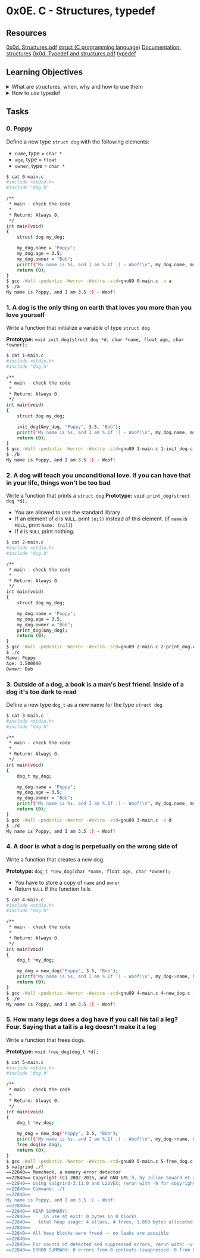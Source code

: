 # 0x0E. C - Structures, typedef
## Resources

[0x0d. Structures.pdf](https://s3.amazonaws.com/alx-intranet.hbtn.io/uploads/misc/2021/1/6eb80c79c99f6125450a0dc11b300d46238d1a5a.pdf?X-Amz-Algorithm=AWS4-HMAC-SHA256&X-Amz-Credential=AKIARDDGGGOUSBVO6H7D%2F20241004%2Fus-east-1%2Fs3%2Faws4_request&X-Amz-Date=20241004T101329Z&X-Amz-Expires=86400&X-Amz-SignedHeaders=host&X-Amz-Signature=d432585af23a2321ba1da3c3908391337183134eba4bc300f890d3a81e7d14b2)
[struct (C programming language)](https://en.wikipedia.org/wiki/Struct_(C_programming_language))
[Documentation: structures](https://github.com/alx-tools/Betty/wiki/Documentation:-Data-structures)
[0x0d. Typedef and structures.pdf](https://s3.amazonaws.com/alx-intranet.hbtn.io/uploads/misc/2021/1/c8ff3e6f7202be7fa489a584e41d005504a07c23.pdf?X-Amz-Algorithm=AWS4-HMAC-SHA256&X-Amz-Credential=AKIARDDGGGOUSBVO6H7D%2F20241004%2Fus-east-1%2Fs3%2Faws4_request&X-Amz-Date=20241004T102053Z&X-Amz-Expires=86400&X-Amz-SignedHeaders=host&X-Amz-Signature=0633fabfe2cf10be79fb86531ed2a50b7c55c3487acf5b8ce1acd10baf362aa8)
[typedef](https://publications.gbdirect.co.uk//c_book/chapter8/typedef.html)

## Learning Objectives
<details>
<summary>What are structures, when, why and how to use them</summary>

### What are Structures?
A structure is a user-defined data type in C that allows you to combine different types of data. Each element within a structure is called a member. 

### Syntax of a Structure
The basic syntax for defining a structure is as follows:
```c
struct structure_name {
    data_type member1;
    data_type member2;
    // ... more members ...
};
```
### When to Use Structures
- **Grouping Related Data:** When you need to represent a single entity that has multiple attributes (e.g., a student with a name, ID, and age).
- **Complex Data Types:** When managing more complex data structures like linked lists, trees, or other data structures.
- **Clarity and Organization:** When you want to enhance code readability and maintainability by logically grouping data.

### Why Use Structures
- **Improved Organization:** Structures help keep related data together, making it easier to manage and understand.
- **Ease of Use:** Accessing members of a structure can be more intuitive than managing multiple variables separately.
- **Encapsulation:** Structures allow you to encapsulate data and related operations, which can help with data integrity and modularity.

**Example**
```c
#include <stdio.h>

// Define a structure for a student
struct Student {
    char name[50];
    int id;
    float grade;
};

int main() {
    // Declare a variable of type Student
    struct Student student1;

    // Assign values to the members
    strcpy(student1.name, "Alice"); // Use <string.h> for strcpy
    student1.id = 101;
    student1.grade = 89.5;

    // Access and print the members
    printf("Name: %s\n", student1.name);
    printf("ID: %d\n", student1.id);
    printf("Grade: %.2f\n", student1.grade);

    return 0;
}
```

### What is a Structure Pointer?
A structure pointer is a pointer that points to a structure type. It allows you to access the members of the structure using the pointer.

**Syntax for Declaring Structure Pointers**
``struct structure_name *ptr;``
### Steps to Use Structure Pointers
**1. Define a Structure:** Create a structure as you normally would.
**2. Declare a Structure Pointer:** Declare a pointer that will point to the structure.
**3. Allocate Memory:** Use dynamic memory allocation (e.g., with ``malloc``) if you need to allocate memory for the structure dynamically.
**4. Access Members:** Use the arrow operator (``->``) to access members of the structure through the pointer.

**Example** 
```c
#include <stdio.h>
#include <stdlib.h> // For malloc and free

// Define a structure for a student
struct Student {
    char name[50];
    int id;
    float grade;
};

int main() {
    // Declare a pointer to a Student structure
    struct Student *studentPtr;

    // Allocate memory for one Student structure
    studentPtr = (struct Student *)malloc(sizeof(struct Student));
    if (studentPtr == NULL) {
        printf("Memory allocation failed!\n");
        return 1; // Exit if memory allocation fails
    }

    // Assign values to the members using the pointer
    strcpy(studentPtr->name, "Alice"); // Use <string.h> for strcpy
    studentPtr->id = 101;
    studentPtr->grade = 89.5;

    // Access and print the members using the pointer
    printf("Name: %s\n", studentPtr->name);
    printf("ID: %d\n", studentPtr->id);
    printf("Grade: %.2f\n", studentPtr->grade);

    // Free the allocated memory
    free(studentPtr);

    return 0;
}
```
</details>
<details>
<summary>How to use typedef</summary>

The ``typedef`` keyword in C is used to create a new name (alias) for an existing type. This can improve code readability, simplify complex type definitions, and make it easier to manage data types.
**Syntax of typedef** : `typedef existing_type new_type_name;`
### Examples of Using typedef
#### 1. Using typedef with Basic Data Types
```c
typedef unsigned long ulong;
typedef int* IntPtr;

int main() {
    ulong number = 1234567890; // Now you can use 'ulong' instead of 'unsigned long'
    IntPtr ptr; // Now you can use 'IntPtr' as a pointer to int
    return 0;
}
```
#### 2. Using typedef with Structures
```c
#include <stdio.h>

// Define a structure for a point
struct Point {
    int x;
    int y;
};

// Create an alias for struct Point
typedef struct Point Point;

int main() {
    Point p1; // Now you can use 'Point' instead of 'struct Point'
    p1.x = 10;
    p1.y = 20;

    printf("Point: (%d, %d)\n", p1.x, p1.y);
    return 0;
}
```
#### 3. Using typedef with Function Pointers
```c
#include <stdio.h>

// Define a function pointer type
typedef void (*FuncPtr)(int);

// A sample function
void printNumber(int num) {
    printf("Number: %d\n", num);
}

int main() {
    FuncPtr fPtr = printNumber; // Using the typedef for a function pointer
    fPtr(5); // Call the function using the function pointer
    return 0;
}
```
</details>

## Tasks
### 0. Poppy
Define a new type ``struct dog`` with the following elements:

- ``name``, type = ``char *``
- ``age``, type = ``float``
- ``owner``, type = ``char *``
``` bash
$ cat 0-main.c
#include <stdio.h>
#include "dog.h"

/**
 * main - check the code
 *
 * Return: Always 0.
 */
int main(void)
{
    struct dog my_dog;

    my_dog.name = "Poppy";
    my_dog.age = 3.5;
    my_dog.owner = "Bob";
    printf("My name is %s, and I am %.1f :) - Woof!\n", my_dog.name, my_dog.age);
    return (0);
}
$ gcc -Wall -pedantic -Werror -Wextra -std=gnu89 0-main.c -o a
$ ./a 
My name is Poppy, and I am 3.5 :) - Woof!
```
### 1. A dog is the only thing on earth that loves you more than you love yourself
Write a function that initialize a variable of type ``struct dog``

**Prototype:** ``void init_dog(struct dog *d, char *name, float age, char *owner);``
```bash
$ cat 1-main.c
#include <stdio.h>
#include "dog.h"

/**
 * main - check the code
 *
 * Return: Always 0.
 */
int main(void)
{
    struct dog my_dog;

    init_dog(&my_dog, "Poppy", 3.5, "Bob");
    printf("My name is %s, and I am %.1f :) - Woof!\n", my_dog.name, my_dog.age);
    return (0);
}
$ gcc -Wall -pedantic -Werror -Wextra -std=gnu89 1-main.c 1-init_dog.c -o b
$ ./b 
My name is Poppy, and I am 3.5 :) - Woof!
```  
### 2. A dog will teach you unconditional love. If you can have that in your life, things won't be too bad
Write a function that prints a ``struct dog``
**Prototype:** ``void print_dog(struct dog *d);``
- You are allowed to use the standard library
- If an element of ``d`` is ``NULL``, print ``(nil)`` instead of this element. (if ``name`` is ``NULL``, print ``Name: (nil)``)
- If ``d`` is ``NULL`` print nothing.
```bash
$ cat 2-main.c
#include <stdio.h>
#include "dog.h"

/**
 * main - check the code
 *
 * Return: Always 0.
 */
int main(void)
{
    struct dog my_dog;

    my_dog.name = "Poppy";
    my_dog.age = 3.5;
    my_dog.owner = "Bob";
    print_dog(&my_dog);
    return (0);
}
$ gcc -Wall -pedantic -Werror -Wextra -std=gnu89 2-main.c 2-print_dog.c -o c
$ ./c 
Name: Poppy
Age: 3.500000
Owner: Bob
```
### 3. Outside of a dog, a book is a man's best friend. Inside of a dog it's too dark to read
Define a new type ``dog_t`` as a new name for the type ``struct dog``.
```bash
$ cat 3-main.c
#include <stdio.h>
#include "dog.h"

/**
 * main - check the code
 *
 * Return: Always 0.
 */
int main(void)
{
    dog_t my_dog;

    my_dog.name = "Poppy";
    my_dog.age = 3.5;
    my_dog.owner = "Bob";
    printf("My name is %s, and I am %.1f :) - Woof!\n", my_dog.name, my_dog.age);
    return (0);
}
$ gcc -Wall -pedantic -Werror -Wextra -std=gnu89 3-main.c -o d
$ ./d 
My name is Poppy, and I am 3.5 :) - Woof!
```  
### 4. A door is what a dog is perpetually on the wrong side of
Write a function that creates a new dog.

**Prototype:** ``dog_t *new_dog(char *name, float age, char *owner);``
- You have to store a copy of ``name`` and ``owner``
- Return ``NULL`` if the function fails
```bash
$ cat 4-main.c
#include <stdio.h>
#include "dog.h"

/**
 * main - check the code
 *
 * Return: Always 0.
 */
int main(void)
{
    dog_t *my_dog;

    my_dog = new_dog("Poppy", 3.5, "Bob");
    printf("My name is %s, and I am %.1f :) - Woof!\n", my_dog->name, my_dog->age);
    return (0);
}
$ gcc -Wall -pedantic -Werror -Wextra -std=gnu89 4-main.c 4-new_dog.c -o e
$ ./e
My name is Poppy, and I am 3.5 :) - Woof!
```  
### 5. How many legs does a dog have if you call his tail a leg? Four. Saying that a tail is a leg doesn't make it a leg
Write a function that frees dogs.

**Prototype:** ``void free_dog(dog_t *d);``
```bash
$ cat 5-main.c
#include <stdio.h>
#include "dog.h"

/**
 * main - check the code
 *
 * Return: Always 0.
 */
int main(void)
{
    dog_t *my_dog;

    my_dog = new_dog("Poppy", 3.5, "Bob");
    printf("My name is %s, and I am %.1f :) - Woof!\n", my_dog->name, my_dog->age);
    free_dog(my_dog);
    return (0);
}
$ gcc -Wall -pedantic -Werror -Wextra -std=gnu89 5-main.c 5-free_dog.c 4-new_dog.c -o f
$ valgrind ./f
==22840== Memcheck, a memory error detector
==22840== Copyright (C) 2002-2015, and GNU GPL'd, by Julian Seward et al.
==22840== Using Valgrind-3.11.0 and LibVEX; rerun with -h for copyright info
==22840== Command: ./f
==22840== 
My name is Poppy, and I am 3.5 :) - Woof!
==22840== 
==22840== HEAP SUMMARY:
==22840==     in use at exit: 0 bytes in 0 blocks
==22840==   total heap usage: 4 allocs, 4 frees, 1,059 bytes allocated
==22840== 
==22840== All heap blocks were freed -- no leaks are possible
==22840== 
==22840== For counts of detected and suppressed errors, rerun with: -v
==22840== ERROR SUMMARY: 0 errors from 0 contexts (suppressed: 0 from 0)
```